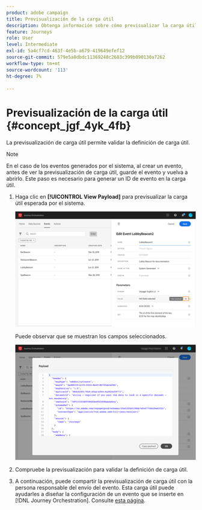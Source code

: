 ```yaml
---
product: adobe campaign
title: Previsualización de la carga útil
description: Obtenga información sobre cómo previsualizar la carga útil
feature: Journeys
role: User
level: Intermediate
exl-id: 5a4cf7cd-463f-4e5b-a679-419649efef12
source-git-commit: 579e5a0dbdc11369248c2683c399b090130a7262
workflow-type: tm+mt
source-wordcount: '113'
ht-degree: 7%

---
```


# Previsualización de la carga útil {#concept_jgf_4yk_4fb}

La previsualización de carga útil permite validar la definición de carga útil.

>[!NOTE]
>
>En el caso de los eventos generados por el sistema, al crear un evento, antes de ver la previsualización de carga útil, guarde el evento y vuelva a abrirlo. Este paso es necesario para generar un ID de evento en la carga útil.

1. Haga clic en **[!UICONTROL View Payload]** para previsualizar la carga útil esperada por el sistema.

   ![](../assets/journey13.png)

   Puede observar que se muestran los campos seleccionados.

   ![](../assets/journey14.png)

1. Compruebe la previsualización para validar la definición de carga útil.

1. A continuación, puede compartir la previsualización de carga útil con la persona responsable del envío del evento. Esta carga útil puede ayudarles a diseñar la configuración de un evento que se inserte en [!DNL Journey Orchestration]. Consulte [esta página](../event/additional-steps-to-send-events-to-journey-orchestration.md).
